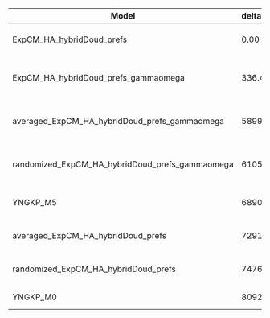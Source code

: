 | Model                                           | deltaAIC | LogLikelihood | nParams | ParamValues                                               |
|-------------------------------------------------|----------|---------------|---------|-----------------------------------------------------------|
| ExpCM_HA_hybridDoud_prefs                       | 0.00     | -51231.19     | 6       | beta=1.56, kappa=3.71, omega=0.24                         |
| ExpCM_HA_hybridDoud_prefs_gammaomega            | 336.46   | -51398.42     | 7       | alpha_omega=2.91, beta=1.57, beta_omega=10.00, kappa=3.83 |
| averaged_ExpCM_HA_hybridDoud_prefs_gammaomega   | 5899.12  | -54179.75     | 7       | alpha_omega=1.11, beta=1.44, beta_omega=10.00, kappa=3.47 |
| randomized_ExpCM_HA_hybridDoud_prefs_gammaomega | 6105.46  | -54282.92     | 7       | alpha_omega=1.12, beta=0.08, beta_omega=10.00, kappa=3.51 |
| YNGKP_M5                                        | 6890.30  | -54670.34     | 12      | alpha_omega=1.06, beta_omega=10.00, kappa=3.18            |
| averaged_ExpCM_HA_hybridDoud_prefs              | 7291.16  | -54876.77     | 6       | beta=1.27, kappa=3.35, omega=0.11                         |
| randomized_ExpCM_HA_hybridDoud_prefs            | 7476.12  | -54969.25     | 6       | beta=0.03, kappa=3.38, omega=0.11                         |
| YNGKP_M0                                        | 8092.26  | -55272.32     | 11      | kappa=3.07, omega=0.10                                    |